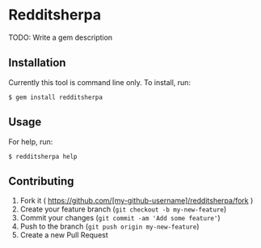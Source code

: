 # Redditsherpa

TODO: Write a gem description

## Installation

Currently this tool is command line only. To install, run:

    $ gem install redditsherpa

## Usage

For help, run:

    $ redditsherpa help

## Contributing

1. Fork it ( https://github.com/[my-github-username]/redditsherpa/fork )
2. Create your feature branch (`git checkout -b my-new-feature`)
3. Commit your changes (`git commit -am 'Add some feature'`)
4. Push to the branch (`git push origin my-new-feature`)
5. Create a new Pull Request
